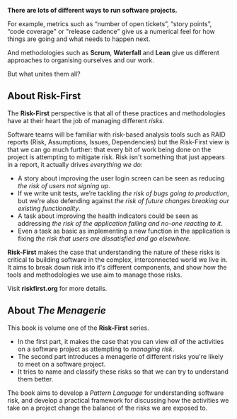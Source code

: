 
**There are lots of different ways to run software projects.**

For example, metrics such as “number of open tickets”, “story points”, “code coverage" or "release cadence" give us a numerical feel for how things are going and what needs to happen next.  

And methodologies such as **Scrum**, **Waterfall** and **Lean** give us different approaches to organising ourselves and our work.

But what unites them all?

## About Risk-First

The **Risk-First** perspective is that all of these practices and methodologies have at their heart the job of managing different _risks_.  

Software teams will be familiar with risk-based analysis tools such as RAID reports (Risk, Assumptions, Issues, Dependencies) but the Risk-First view is that we can go much further: that every bit of work being done on the project is attempting to mitigate risk.  Risk isn't something that just appears in a report, it actually drives _everything we do_:

- A story about improving the user login screen can be seen as reducing _the risk of users not signing up_.
- If we write unit tests, we’re tackling _the risk of bugs going to production_, but we’re also defending against _the risk of future changes breaking our existing functionality_.
- A task about improving the health indicators could be seen as addressing _the risk of the application failing and no-one reacting to it_.
- Even a task as basic as implementing a new function in the application is fixing _the risk that users are dissatisfied and go elsewhere_.

**Risk-First** makes the case that understanding the nature of these risks is critical to building software in the complex, interconnected world we live in.  It aims to break down risk into it's different components, and show how the tools and methodologies we use aim to manage those risks.

Visit **riskfirst.org** for more details.

## About _The Menagerie_

This book is volume one of the **Risk-First** series.  

 - In the first part, it makes the case that you can view _all_ of the activities on a software project as attempting to _managing risk_.  
 - The second part introduces a menagerie of different risks you're likely to meet on a software project.
 - It tries to name and classify these risks so that we can try to understand them better.

The book aims to develop a _Pattern Language_ for understanding software risk, and develop a practical framework for discussing how the activities we take on a project change the balance of the risks we are exposed to.


 